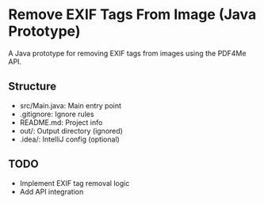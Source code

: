 # Remove EXIF Tags From Image (Java Prototype)

A Java prototype for removing EXIF tags from images using the PDF4Me API.

## Structure

- src/Main.java: Main entry point
- .gitignore: Ignore rules
- README.md: Project info
- out/: Output directory (ignored)
- .idea/: IntelliJ config (optional)

## TODO
- Implement EXIF tag removal logic
- Add API integration 